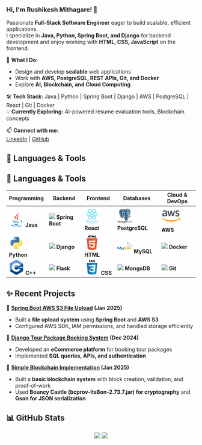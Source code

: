 ### Hi, I'm Rushikesh Mithagare! 👋  
Passionate **Full-Stack Software Engineer** eager to build scalable, efficient applications.  
I specialize in **Java, Python, Spring Boot, and Django** for backend development and enjoy working with **HTML, CSS, JavaScript** on the frontend.  

🚀 **What I Do:**  
- Design and develop **scalable** web applications  
- Work with **AWS, PostgreSQL, REST APIs, Git, and Docker**  
- Explore **AI, Blockchain, and Cloud Computing**  

🛠 **Tech Stack:** Java | Python | Spring Boot | Django | AWS | PostgreSQL | React | Git | Docker  
💡 **Currently Exploring:** AI-powered resume evaluation tools, Blockchain concepts  

📫 **Connect with me:**  
[LinkedIn](https://www.linkedin.com/in/rushikesh-mithagare-639861178) | [GitHub](https://github.com/vaibhavxom)


## 🚀 Languages & Tools  

## 🚀 Languages & Tools  

| Programming | Backend | Frontend | Databases | Cloud & DevOps |
|------------|---------|----------|-----------|---------------|
| <img src="https://raw.githubusercontent.com/devicons/devicon/master/icons/java/java-original.svg" width="40"> **Java** | <img src="https://www.vectorlogo.zone/logos/springio/springio-icon.svg" width="40"> **Spring Boot** | <img src="https://raw.githubusercontent.com/devicons/devicon/master/icons/react/react-original-wordmark.svg" width="40"> **React** | <img src="https://raw.githubusercontent.com/devicons/devicon/master/icons/postgresql/postgresql-original-wordmark.svg" width="40"> **PostgreSQL** | <img src="https://raw.githubusercontent.com/devicons/devicon/master/icons/amazonwebservices/amazonwebservices-original-wordmark.svg" width="50"> **AWS** |
| <img src="https://raw.githubusercontent.com/devicons/devicon/master/icons/python/python-original.svg" width="40"> **Python** | <img src="https://cdn.worldvectorlogo.com/logos/django.svg" width="40"> **Django** | <img src="https://raw.githubusercontent.com/devicons/devicon/master/icons/html5/html5-original-wordmark.svg" width="40"> **HTML** | <img src="https://raw.githubusercontent.com/devicons/devicon/master/icons/mysql/mysql-original-wordmark.svg" width="40"> **MySQL** | <img src="https://www.vectorlogo.zone/logos/docker/docker-icon.svg" width="40"> **Docker** |
| <img src="https://raw.githubusercontent.com/devicons/devicon/master/icons/cplusplus/cplusplus-original.svg" width="40"> **C++** | <img src="https://www.vectorlogo.zone/logos/palletsprojects_flask/palletsprojects_flask-ar21.svg" width="40"> **Flask** | <img src="https://raw.githubusercontent.com/devicons/devicon/master/icons/css3/css3-original-wordmark.svg" width="40"> **CSS** | <img src="https://www.vectorlogo.zone/logos/mongodb/mongodb-ar21.svg" width="40"> **MongoDB** | <img src="https://www.vectorlogo.zone/logos/git-scm/git-scm-icon.svg" width="40"> **Git** |

## ✨ Recent Projects  

🔹 **[Spring Boot AWS S3 File Upload](https://github.com/vaibhavxom/Spring-Aws) (Jan 2025)**  
- Built a **file upload system** using **Spring Boot** and **AWS S3**  
- Configured AWS SDK, IAM permissions, and handled storage efficiently  

🔹 **[Django Tour Package Booking System](https://github.com/vaibhavxom/Django-E-comm) (Dec 2024)**  
- Developed an **eCommerce platform** for booking tour packages  
- Implemented **SQL queries, APIs, and authentication**  

🔹 **[Simple Blockchain Implementation](https://github.com/vaibhavxom/Simple-BlockChain) (Jan 2025)**  
- Built a **basic blockchain system** with block creation, validation, and proof-of-work  
- Used **Bouncy Castle (bcprov-lts8on-2.73.7.jar) for cryptography** and **Gson for JSON serialization**

## 📊 GitHub Stats  

<p align="center">
  <img src="https://github-readme-stats.vercel.app/api?username=vaibhavxom&theme=dark&show_icons=true&locale=en" width="48%">
  <img src="https://github-readme-stats.vercel.app/api/top-langs?username=vaibhavxom&theme=dark&show_icons=true&locale=en&layout=compact" width="48%">
</p>
